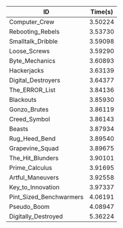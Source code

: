|ID|Time(s)|
|-|-|
|Computer_Crew|3.50224|
|Rebooting_Rebels|3.53730|
|Smalltalk_Dribble|3.59098|
|Loose_Screws|3.59290|
|Byte_Mechanics|3.60893|
|Hackerjacks|3.63139|
|Digital_Destroyers|3.64377|
|The_ERROR_List|3.84136|
|Blackouts|3.85930|
|Gonzo_Brutes|3.86119|
|Creed_Symbol|3.86143|
|Beasts|3.87934|
|Rug_Heed_Bend|3.89540|
|Grapevine_Squad|3.89675|
|The_Hit_Blunders|3.90101|
|Prime_Calculus|3.91695|
|Artful_Maneuvers|3.92558|
|Key_to_Innovation|3.97337|
|Pint_Sized_Benchwarmers|4.06191|
|Pseudo_Boom|4.08947|
|Digitally_Destroyed|5.36224|
